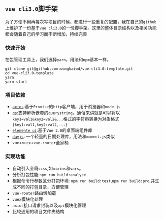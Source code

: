 ## `vue cli3.0`脚手架
为了方便不用再每次写项目的时候，都进行一些重复的配置，我在自己的`github`上维护了一份基于`vue cli3.0`的一份脚手架。这里的整体目录结构以及相关功能都会随着自己的学习而不断增加，持续完善
### 快速开始
在包管理工具上，我们选择`yarn`，用法和`npm`基本一样。
```
git clone git@github.com:wangkaiwd/vue-cli3.0-template.git
cd vue-cli3.0-template
yarn
yarn start
```
### 项目依赖
* [`axios`](https://github.com/axios/axios):基于`Promise`的`http`客户端，用于浏览器和`node.js`
* [`qs`](https://github.com/ljharb/qs):支持解析嵌套的`querystring`。通俗来讲就是可以将以`key1=val1&key2=val2&...`格式的字符串转换为对象格式`{key1:val1,key2:val2,...}` 
* [`elemente ui`](http://element-cn.eleme.io/#/zh-CN/component/installation):基于`Vue 2.0`的桌面端组件库
* [`dayjs`](https://github.com/iamkun/dayjs): 一个轻量的日期处理库，用法和`moment.js`类似
* `vue`+`vuex`+`vue-router`全家桶
### 实现功能
* 自动引入全局`scss`,如`mixins`和`vars`。
* 分析打包性能:`npm run build:analyse`
* 根据命令行参数区分打包环境: `npm run build:test`,`npm run build:pro`,并生成不同的打包目录，方便管理
* `vue-router`路由懒加载
* `vuex`模块化处理
* `axios`接口请求封装以及`api`模块化管理
* 比较通用的项目文件夹结构
